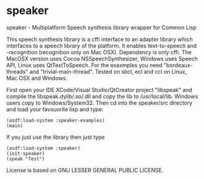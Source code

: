 # speaker
speaker - Multiplatform Speech synthesis library wrapper for Common Lisp

This speech synthesis library is a cffi interface to an adapter library which interfaces to a speech library of the platform. It enables text-to-speech and -recognition (recognition only on Mac OSX). Dependency is only cffi. The MacOSX version uses Cocoa NSSpeechSynthesizer, Windows uses Speech API, Linux uses QtTextToSpeech. For the exaxmples you need "bordeaux-threads" and "trivial-main-thread". Tested on sbcl, ecl and ccl on Linux, Mac OSX and Windows.

First open your IDE XCode/Visual Studio/QtCreator project "libspeak" and compile the libspeak.dylib/.so/.dll and copy the lib to /usr/local/lib. Windows users copy to Windows/System32. Then cd into the speaker/src directory and load your favouorite lisp and type:

    (asdf:load-system :speaker-examples)
    (main)

If you just use the library then just type

    (asdf:load-system :speaker)
    (init-speaker)
    (speak "Test")
    
License is based on GNU LESSER GENERAL PUBLIC LICENSE.
